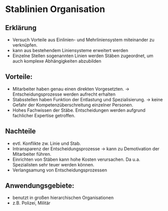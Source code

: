 # Stablinien Organisation

## Erklärung
- Versuch Vorteile aus Einlinien- und Mehrliniensystem miteinander zu verknüpfen.
- kann aus bestehendem Liniensysteme erweitert werden
- Einzelne Stellen sogenannten Linien werden Stäben zugeordnet, um auch komplexe Abhängigkeiten abzubilden


## Vorteile:
- Mitarbeiter haben genau einen direkten Vorgesetzten. -> Entscheidungsprozesse werden aufrecht erhalten
- Stabsstellen haben Funktion der Entlastung und Spezialisierung. -> keine Gefahr der Kompetenzüberschreitung einzelner Personen.
- Hohes Fachwissen der Stäbe. Entscheidungen werden aufgrund fachlicher Expertise getroffen.

## Nachteile
- evtl. Konflikte zw. Linie und Stab. 
- Intransparenz der Entscheidungsprozesse -> kann zu Demotivation der Mitarbeiter führen.
- Einrichten von Stäben kann hohe Kosten verursachen. Da u.a. Spezialisten sehr teuer werden können.
- Verlangsamung von Entscheidungsprozessen

## Anwendungsgebiete:
- benutzt in großen hierarchischen Organisationen
- z.B. Polizei, Militär